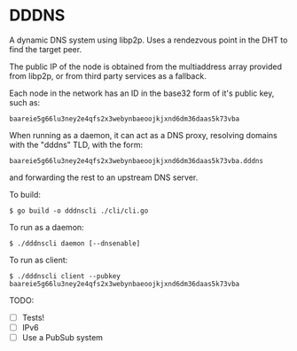 # DDDNS

A dynamic DNS system using libp2p. Uses a rendezvous point in the DHT to find the target peer.

The public IP of the node is obtained from the multiaddress array provided from libp2p, or from third party services as a fallback.

Each node in the network has an ID in the base32 form of it's public key, such as:

`baareie5g66lu3ney2e4qfs2x3webynbaeoojkjxnd6dm36daas5k73vba`

When running as a daemon, it can act as a DNS proxy, resolving domains with the "dddns" TLD, with the form:

`baareie5g66lu3ney2e4qfs2x3webynbaeoojkjxnd6dm36daas5k73vba.dddns`

and forwarding the rest to an upstream DNS server.

To build:

`$ go build -o dddnscli ./cli/cli.go`

To run as a daemon:

`$ ./dddnscli daemon [--dnsenable]`

To run as client:

`$ ./dddnscli client --pubkey baareie5g66lu3ney2e4qfs2x3webynbaeoojkjxnd6dm36daas5k73vba`

TODO:

- [ ] Tests!
- [ ] IPv6
- [ ] Use a PubSub system
